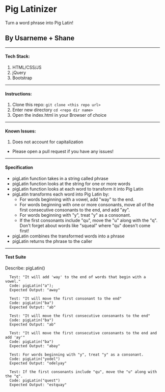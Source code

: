 # Pig Latinizer

Turn a word phrase into Pig Latin!
## By Usarneme + Shane

---
#### Tech Stack:
1. HTML/CSS/JS
2. jQuery
3. Bootstrap
---
#### Instructions:
1. Clone this repo: `git clone <this repo url>`
2. Enter new directory `cd <repo dir name>`
3. Open the index.html in your Browser of choice
---
#### Known Issues:
1. Does not account for capitalization
* Please open a pull request if you have any issues!
---

#### Specification
* pigLatin function takes in a string called phrase
* pigLatin function looks at the string for one or more words
* pigLatin function looks at each word to transform it into Pig Latin
* pigLatin transforms each word into Pig Latin by:
  * For words beginning with a vowel, add "way" to the end.
  * For words beginning with one or more consonants, move all of the first consecutive consonants to the end, and add "ay".
  * For words beginning with "y", treat "y" as a consonant.
  * If the first consonants include "qu", move the "u" along with the "q". Don't forget about words like "squeal" where "qu" doesn't come first!
* pigLatin combines the transformed words into a phrase
* pigLatin returns the phrase to the caller

---
#### Test Suite
Describe: pigLatin()

```
  Test: "It will add 'way' to the end of words that begin with a vowel."
  Code: pigLatin("a");
  Expected Output: "away"

  Test: "It will move the first consonant to the end"
  Code: pigLatin("ba")
  Expected Output: "ab"

  Test: "It will move the first consecutive consonants to the end"
  Code: pigLatin("ba")
  Expected Output: "ab"

  Test: "It will move the first consecutive consonants to the end and add 'ay'"
  Code: pigLatin("ba")
  Expected Output: "abay"

  Test: For words beginning with "y", treat "y" as a consonant.
  Code: pigLatin("yodel")
  Expected Output: "odelyay"

  Test: If the first consonants include "qu", move the "u" along with the "q".
  Code: pigLatin("quest")
  Expected Output: "estquay"
```
